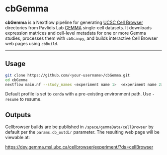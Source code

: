 # cbGemma

**cbGemma** is a Nextflow pipeline for generating [UCSC Cell Browser](https://cellbrowser.readthedocs.io/) directories from Pavlidis Lab [GEMMA](https://gemma.msl.ubc.ca/) single-cell datasets. It downloads expression matrices and cell-level metadata for one or more Gemma studies, processes them with `cbScanpy`, and builds interactive Cell Browser web pages using `cbBuild`.

---

## Usage


```bash
git clone https://github.com/<your-username>/cbGemma.git
cd cbGemma
nextflow main.nf --study_names <experiment name 1>  <experiment name 2>
```
Default profile is set to `conda` with a pre-existing environment path. Use `-resume` to resume.

## Outputs
Cellbrowser builds are be published in `/space/gemmaData/cellBrowser` by default per the `params.cb_outdir` parameter.
The resulting web page will be viewable at:

https://dev.gemma.msl.ubc.ca/cellbrowser/experiment/?ds=cellBrowser
